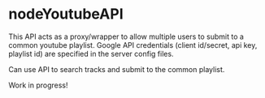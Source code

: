 # nodeYoutubeAPI

This API acts as a proxy/wrapper to allow multiple users to submit to a common youtube playlist.
Google API credentials (client id/secret, api key, playlist id) are specified in the server config files.

Can use API to search tracks and submit to the common playlist.

Work in progress!
